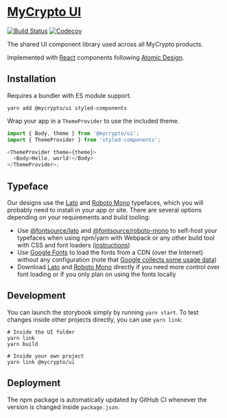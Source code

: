 # [MyCrypto UI](https://mycryptobuilds.com/ui)

[![Build Status](https://github.com/MyCryptoHQ/ui/workflows/CI/badge.svg)](https://github.com/MyCryptoHQ/ui/actions)
[![Codecov](https://codecov.io/gh/MyCryptoHQ/ui/branch/master/graph/badge.svg)](https://app.codecov.io/gh/MyCryptoHQ/ui)

The shared UI component library used across all MyCrypto products.

Implemented with [React](https://github.com/facebook/react) components following [Atomic Design](http://atomicdesign.bradfrost.com/).

## Installation

Requires a bundler with ES module support.

`yarn add @mycrypto/ui styled-components`

Wrap your app in a `ThemeProvider` to use the included theme.

```js
import { Body, theme } from '@mycrypto/ui';
import { ThemeProvider } from 'styled-components';

<ThemeProvider theme={theme}>
  <Body>Hello, world!</Body>
</ThemeProvider>;
```

## Typeface

Our designs use the [Lato](http://www.latofonts.com/) and [Roboto Mono](https://fonts.google.com/specimen/Roboto+Mono) typefaces, which you will probably need to install in your app or site. There are several options depending on your requirements and build tooling:

- Use [@fontsource/lato](https://www.npmjs.com/package/@fontsource/lato) and [@fontsource/roboto-mono](https://www.npmjs.com/package/@fontsource/roboto-mono) to self-host your typefaces when using npm/yarn with Webpack or any other build tool with CSS and font loaders ([instructions](https://github.com/fontsource/fontsource#installation))
- Use [Google Fonts](https://fonts.google.com/?selection.family=Lato:400,700,900|Roboto+Mono) to load the fonts from a CDN (over the Internet) without any configuration (note that [Google collects some usage data](https://developers.google.com/fonts/faq#what_does_using_the_google_fonts_api_mean_for_the_privacy_of_my_users))
- Download [Lato](http://www.latofonts.com/) and [Roboto Mono](https://fonts.google.com/specimen/Roboto+Mono) directly if you need more control over font loading or if you only plan on using the fonts locally

## Development

You can launch the storybook simply by running `yarn start`. To test changes inside other projects directly, you can use `yarn link`:

```
# Inside the UI folder
yarn link
yarn build

# Inside your own project
yarn link @mycrypto/ui
```

## Deployment

The npm package is automatically updated by GitHub CI whenever the version is changed inside `package.json`.
